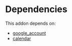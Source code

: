 # Dependencies

This addon depends on:

- [google_account](../../odoo-bringout-oca-ocb-google_account)
- [calendar](../../odoo-bringout-oca-ocb-calendar)
